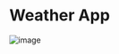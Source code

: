 # Weather App
 
![image](https://github.com/philquake/Weather-App/assets/42485975/2b9abebf-bb62-4566-831d-f2d1001f5bdb)
